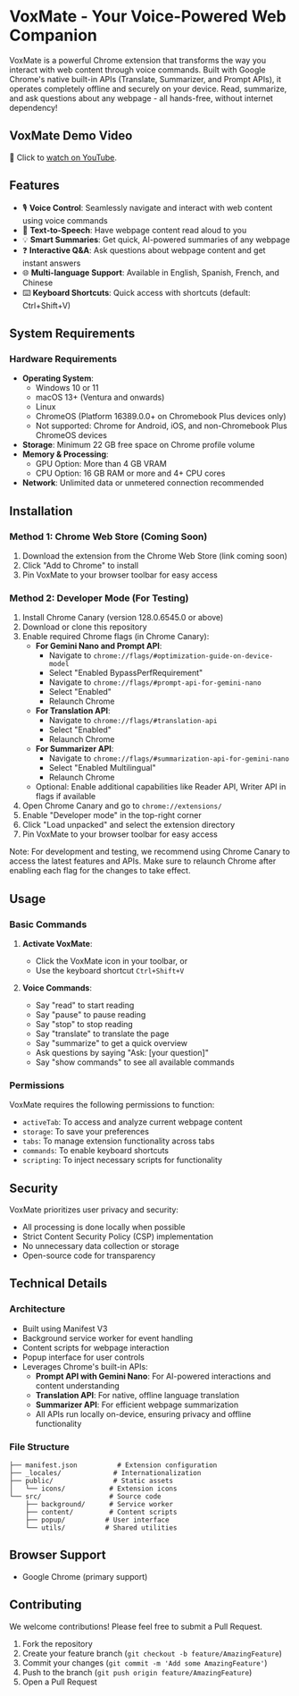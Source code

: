 # VoxMate - Your Voice-Powered Web Companion

VoxMate is a powerful Chrome extension that transforms the way you interact with web content through voice commands. Built with Google Chrome's native built-in APIs (Translate, Summarizer, and Prompt APIs), it operates completely offline and securely on your device. Read, summarize, and ask questions about any webpage - all hands-free, without internet dependency!

## VoxMate Demo Video
🎥 Click to [watch on YouTube](https://www.youtube.com/watch?v=0xKo47nco4s).

## Features

- 🎙️ **Voice Control**: Seamlessly navigate and interact with web content using voice commands
- 📖 **Text-to-Speech**: Have webpage content read aloud to you
- 💡 **Smart Summaries**: Get quick, AI-powered summaries of any webpage
- ❓ **Interactive Q&A**: Ask questions about webpage content and get instant answers
- 🌐 **Multi-language Support**: Available in English, Spanish, French, and Chinese
- ⌨️ **Keyboard Shortcuts**: Quick access with shortcuts (default: Ctrl+Shift+V)

## System Requirements

### Hardware Requirements
- **Operating System**: 
  - Windows 10 or 11
  - macOS 13+ (Ventura and onwards)
  - Linux
  - ChromeOS (Platform 16389.0.0+ on Chromebook Plus devices only)
  - Not supported: Chrome for Android, iOS, and non-Chromebook Plus ChromeOS devices
- **Storage**: Minimum 22 GB free space on Chrome profile volume
- **Memory & Processing**:
  - GPU Option: More than 4 GB VRAM
  - CPU Option: 16 GB RAM or more and 4+ CPU cores
- **Network**: Unlimited data or unmetered connection recommended

## Installation

### Method 1: Chrome Web Store (Coming Soon)
1. Download the extension from the Chrome Web Store (link coming soon)
2. Click "Add to Chrome" to install
3. Pin VoxMate to your browser toolbar for easy access

### Method 2: Developer Mode (For Testing)
1. Install Chrome Canary (version 128.0.6545.0 or above)
2. Download or clone this repository
3. Enable required Chrome flags (in Chrome Canary):
   - **For Gemini Nano and Prompt API**:
     - Navigate to `chrome://flags/#optimization-guide-on-device-model`
     - Select "Enabled BypassPerfRequirement"
     - Navigate to `chrome://flags/#prompt-api-for-gemini-nano`
     - Select "Enabled"
     - Relaunch Chrome
   - **For Translation API**:
     - Navigate to `chrome://flags/#translation-api`
     - Select "Enabled"
     - Relaunch Chrome
   - **For Summarizer API**:
     - Navigate to `chrome://flags/#summarization-api-for-gemini-nano`
     - Select "Enabled Multilingual"
     - Relaunch Chrome
   - Optional: Enable additional capabilities like Reader API, Writer API in flags if available
4. Open Chrome Canary and go to `chrome://extensions/`
5. Enable "Developer mode" in the top-right corner
6. Click "Load unpacked" and select the extension directory
7. Pin VoxMate to your browser toolbar for easy access

Note: For development and testing, we recommend using Chrome Canary to access the latest features and APIs. Make sure to relaunch Chrome after enabling each flag for the changes to take effect.

## Usage

### Basic Commands

1. **Activate VoxMate**: 
   - Click the VoxMate icon in your toolbar, or
   - Use the keyboard shortcut `Ctrl+Shift+V`

2. **Voice Commands**:
   - Say "read" to start reading
   - Say "pause" to pause reading
   - Say "stop" to stop reading
   - Say "translate" to translate the page
   - Say "summarize" to get a quick overview
   - Ask questions by saying "Ask: [your question]"
   - Say "show commands" to see all available commands

### Permissions

VoxMate requires the following permissions to function:
- `activeTab`: To access and analyze current webpage content
- `storage`: To save your preferences
- `tabs`: To manage extension functionality across tabs
- `commands`: To enable keyboard shortcuts
- `scripting`: To inject necessary scripts for functionality

## Security

VoxMate prioritizes user privacy and security:
- All processing is done locally when possible
- Strict Content Security Policy (CSP) implementation
- No unnecessary data collection or storage
- Open-source code for transparency

## Technical Details

### Architecture
- Built using Manifest V3
- Background service worker for event handling
- Content scripts for webpage interaction
- Popup interface for user controls
- Leverages Chrome's built-in APIs:
  - **Prompt API with Gemini Nano**: For AI-powered interactions and content understanding
  - **Translation API**: For native, offline language translation
  - **Summarizer API**: For efficient webpage summarization
  - All APIs run locally on-device, ensuring privacy and offline functionality

### File Structure
```
├── manifest.json          # Extension configuration
├── _locales/             # Internationalization
├── public/               # Static assets
│   └── icons/           # Extension icons
└── src/                 # Source code
    ├── background/      # Service worker
    ├── content/         # Content scripts
    ├── popup/          # User interface
    └── utils/          # Shared utilities
```

## Browser Support

- Google Chrome (primary support)

## Contributing

We welcome contributions! Please feel free to submit a Pull Request.

1. Fork the repository
2. Create your feature branch (`git checkout -b feature/AmazingFeature`)
3. Commit your changes (`git commit -m 'Add some AmazingFeature'`)
4. Push to the branch (`git push origin feature/AmazingFeature`)
5. Open a Pull Request
